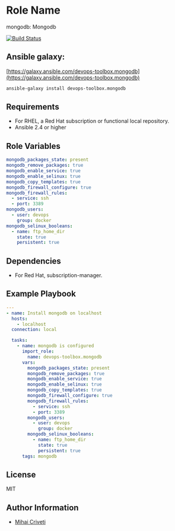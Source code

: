 Role Name
=========

mongodb: Mongodb

[![Build Status](https://travis-ci.org/cmihai-ansible/mongodb.svg?branch=master)](https://travis-ci.org/cmihai-ansible/mongodb)

Ansible galaxy:
---------------

[https://galaxy.ansible.com/devops-toolbox.mongodb](https://galaxy.ansible.com/devops-toolbox.mongodb)

```bash
ansible-galaxy install devops-toolbox.mongodb
```

Requirements
------------

- For RHEL, a Red Hat subscription or functional local repository.
- Ansible 2.4 or higher

Role Variables
--------------

```yaml
mongodb_packages_state: present
mongodb_remove_packages: true
mongodb_enable_service: true
mongodb_enable_selinux: true
mongodb_copy_templates: true
mongodb_firewall_configure: true
mongodb_firewall_rules:
  - service: ssh
  - port: 3389
mongodb_users:
  - user: devops
    group: docker
mongodb_selinux_booleans:
  - name: ftp_home_dir
    state: true
    persistent: true
```

Dependencies
------------

- For Red Hat, subscription-manager.

Example Playbook
----------------

```yaml
---
- name: Install mongodb on localhost
  hosts:
    - localhost
  connection: local

  tasks:
    - name: mongodb is configured
      import_role:
        name: devops-toolbox.mongodb
      vars:
        mongodb_packages_state: present
        mongodb_remove_packages: true
        mongodb_enable_service: true
        mongodb_enable_selinux: true
        mongodb_copy_templates: true
        mongodb_firewall_configure: true
        mongodb_firewall_rules:
          - service: ssh
          - port: 3389
        mongodb_users:
          - user: devops
            group: docker
        mongodb_selinux_booleans:
          - name: ftp_home_dir
            state: true
            persistent: true
      tags: mongodb
```

License
-------

MIT

Author Information
------------------

- [Mihai Criveti](https://www.linkedin.com/in/devops-toolbox.)

